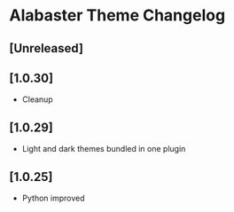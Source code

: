 <!-- Keep a Changelog guide -> https://keepachangelog.com -->

# Alabaster Theme Changelog

## [Unreleased]

## [1.0.30]
- Cleanup

## [1.0.29]
- Light and dark themes bundled in one plugin

## [1.0.25]
- Python improved
